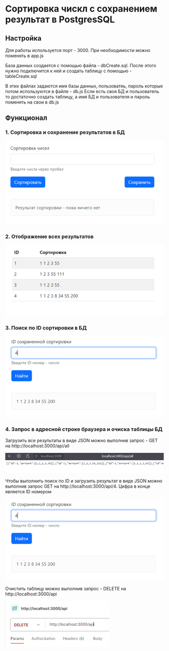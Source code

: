 # Сортировка чискл с сохранением результат в PostgresSQL

## Настройка

Для работы используется порт - 3000. При необходимости можно поменять в app.js

База данных создается с помощью файла - dbCreate.sql. 
После этого нужно подключится к ней и создать таблицу с помощью - tableCreate.sql

В этих файлах задаются имя базы данных, пользоватеь, пароль которые потом используются в файле - db.js
Если есть своя БД и пользователь то достаточно создать таблицу, а имя БД и пользователя и пароль поменять на свои в db.js

## Функционал

###    1.  Сортировка и сохранение результатов в БД
  ![сортировка](https://github.com/TomSG03/Sort-PostgresSQL/blob/main/imageMD/sorting.PNG)
###    2.  Отображение всех результатов
  ![Результат](https://github.com/TomSG03/Sort-PostgresSQL/blob/main/imageMD/result.PNG)
###    3.  Поиск по ID сортировки в БД
  ![Поиск по ID](https://github.com/TomSG03/Sort-PostgresSQL/blob/main/imageMD/findId.PNG)
###    4.  Запрос в адресной строке браузера и очиска таблицы БД

Загрузить все результаты в виде JSON можно выполнив запрос - GET на http://localhost:3000/api/all

![Загрузить все](https://github.com/TomSG03/Sort-PostgresSQL/blob/main/imageMD/loadAll.PNG)

Чтобы выполнить поиск по ID и загрузить результат в виде JSON можно выполнив запрос GET на http://localhost:3000/api/4.
Цифра в конце является ID номером

![Загрузить по ID](https://github.com/TomSG03/Sort-PostgresSQL/blob/main/imageMD/findId.PNG)

Очистить таблицу можно выполнив запрос - DELETE на http://localhost:3000/api

![Удаление](https://github.com/TomSG03/Sort-PostgresSQL/blob/main/imageMD/clearTable.PNG)
